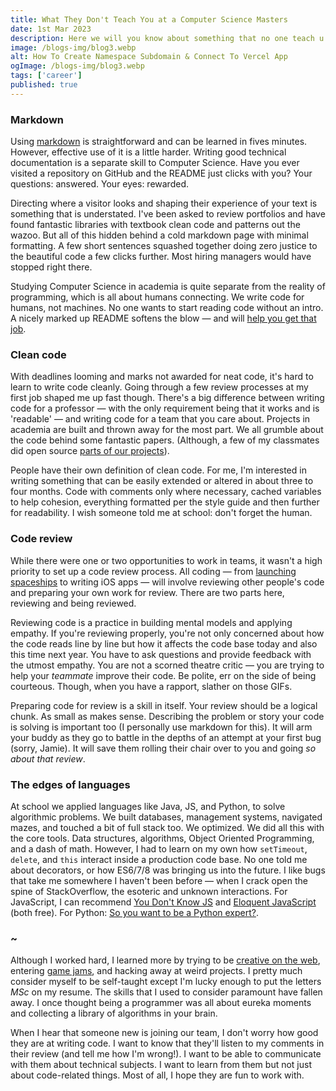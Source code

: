```yaml
---
title: What They Don't Teach You at a Computer Science Masters
date: 1st Mar 2023
description: Here we will you know about something that no one teach u in your CS Degree
image: /blogs-img/blog3.webp
alt: How To Create Namespace Subdomain & Connect To Vercel App
ogImage: /blogs-img/blog3.webp
tags: ['career']
published: true
---
```


### Markdown

Using [markdown](https://github.com/adam-p/markdown-here/wiki/Markdown-Cheatsheet) is straightforward and can be learned in fives minutes. However, effective use of it is a little harder. Writing good technical documentation is a separate skill to Computer Science. Have you ever visited a repository on GitHub and the README just clicks with you? Your questions: answered. Your eyes: rewarded.

Directing where a visitor looks and shaping their experience of your text is something that is understated. I've been asked to review portfolios and have found fantastic libraries with textbook clean code and patterns out the wazoo. But all of this hidden behind a cold markdown page with minimal formatting. A few short sentences squashed together doing zero justice to the beautiful code a few clicks further. Most hiring managers would have stopped right there.

Studying Computer Science in academia is quite separate from the reality of programming, which is all about humans connecting. We write code for humans, not machines. No one wants to start reading code without an intro. A nicely marked up README softens the blow — and will [help you get that job](https://dev.to/healeycodes/how-to-write-an-awesome-github-readme-2ldc).

### Clean code

With deadlines looming and marks not awarded for neat code, it's hard to learn to write code cleanly. Going through a few review processes at my first job shaped me up fast though. There's a big difference between writing code for a professor — with the only requirement being that it works and is 'readable' — and writing code for a team that you care about. Projects in academia are built and thrown away for the most part. We all grumble about the code behind some fantastic papers. (Although, a few of my classmates did open source [parts of our projects](https://github.com/healeycodes/websocket-benchmarker)).

People have their own definition of clean code. For me, I'm interested in writing something that can be easily extended or altered in about three to four months. Code with comments only where necessary, cached variables to help cohesion, everything formatted per the style guide and then further for readability. I wish someone told me at school: don't forget the human.

### Code review

While there were one or two opportunities to work in teams, it wasn't a high priority to set up a code review process. All coding — from [launching spaceships](https://coder.today/tech/2017-11-09_nasa-coding-standards-defensive-programming-and-reliability-a-postmortem-static-analysis./) to writing iOS apps — will involve reviewing other people's code and preparing your own work for review. There are two parts here, reviewing and being reviewed.

Reviewing code is a practice in building mental models and applying empathy. If you're reviewing properly, you're not only concerned about how the code reads line by line but how it affects the code base today and also this time next year. You have to ask questions and provide feedback with the utmost empathy. You are not a scorned theatre critic — you are trying to help your _teammate_ improve their code. Be polite, err on the side of being courteous. Though, when you have a rapport, slather on those GIFs.

Preparing code for review is a skill in itself. Your review should be a logical chunk. As small as makes sense. Describing the problem or story your code is solving is important too (I personally use markdown for this). It will arm your buddy as they go to battle in the depths of an attempt at your first bug (sorry, Jamie). It will save them rolling their chair over to you and going _so about that review_.

### The edges of languages

At school we applied languages like Java, JS, and Python, to solve algorithmic problems. We built databases, management systems, navigated mazes, and touched a bit of full stack too. We optimized. We did all this with the core tools. Data structures, algorithms, Object Oriented Programming, and a dash of math. However, I had to learn on my own how `setTimeout`, `delete`, and `this` interact inside a production code base. No one told me about decorators, or how ES6/7/8 was bringing us into the future. I like bugs that take me somewhere I haven't been before — when I crack open the spine of StackOverflow, the esoteric and unknown interactions. For JavaScript, I can recommend [You Don't Know JS](https://github.com/getify/You-Dont-Know-JS) and [Eloquent JavaScript](https://eloquentjavascript.net/) (both free). For Python: [So you want to be a Python expert?](https://www.youtube.com/watch?v=cKPlPJyQrt4).

### ~

Although I worked hard, I learned more by trying to be [creative on the web](https://github.com/healeycodes), entering [game jams](https://healeycodes.com/projects/), and hacking away at weird projects. I pretty much consider myself to be self-taught except I'm lucky enough to put the letters _MSc_ on my resume. The skills that I used to consider paramount have fallen away. I once thought being a programmer was all about eureka moments and collecting a library of algorithms in your brain.

When I hear that someone new is joining our team, I don't worry how good they are at writing code. I want to know that they'll listen to my comments in their review (and tell me how I'm wrong!). I want to be able to communicate with them about technical subjects. I want to learn from them but not just about code-related things. Most of all, I hope they are fun to work with.